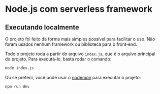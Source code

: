 # Node.js com serverless framework
## Executando localmente

O projeto foi feito da forma mais simples possível para facilitar o uso. Não foram usados nenhum framework ou biblioteca para o front-end.

Todo o projeto roda a partir do arquivo `index.js`, que é o arquivo principal do projeto. Para executá-lo, basta rodar o comando:

```bash
node index.js
```

Ou se preferir, você pode usar o [nodemon](https://www.npmjs.com/package/nodemon) para executar o projeto:

```bash
npm run dev

```